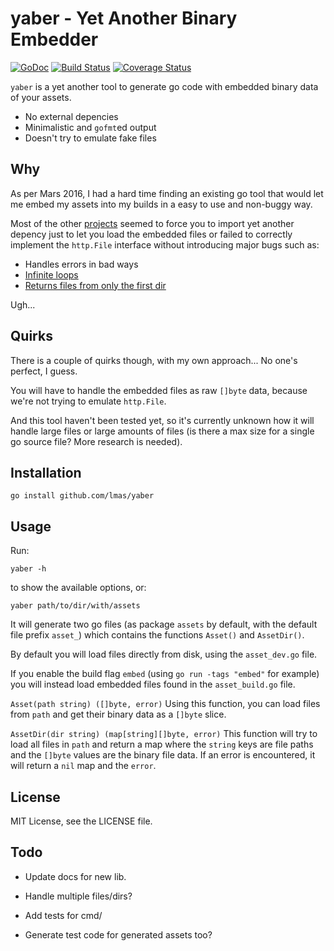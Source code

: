yaber - Yet Another Binary Embedder
================================================================================

[![GoDoc](https://godoc.org/github.com/lmas/yaber?status.svg)](https://godoc.org/github.com/lmas/yaber)
[![Build Status](https://travis-ci.org/lmas/yaber.svg?branch=master)](https://travis-ci.org/lmas/yaber)
[![Coverage Status](https://coveralls.io/repos/github/lmas/yaber/badge.svg?branch=master)](https://coveralls.io/github/lmas/yaber?branch=master)

`yaber` is a yet another tool to generate go code with embedded binary data of
your assets.

- No external depencies
- Minimalistic and `gofmt`ed output
- Doesn't try to emulate fake files

Why
--------------------------------------------------------------------------------

As per Mars 2016, I had a hard time finding an existing go tool that would
let me embed my assets into my builds in a easy to use and non-buggy way.

Most of the other [projects](https://github.com/avelino/awesome-go#resource-embedding)
seemed to force you to import yet another depency just to let you load the
embedded files or failed to correctly implement the `http.File` interface without
introducing major bugs such as:

- Handles errors in bad ways
- [Infinite loops](https://github.com/GeertJohan/go.rice/issues/75)
- [Returns files from only the first dir](https://github.com/elazarl/go-bindata-assetfs/issues/14)

Ugh...

Quirks
--------------------------------------------------------------------------------

There is a couple of quirks though, with my own approach... No one's perfect,
I guess.

You will have to handle the embedded files as raw `[]byte` data, because we're
not trying to emulate `http.File`.

And this tool haven't been tested yet, so it's currently unknown how it will
handle large files or large amounts of files (is there a max size for a single
go source file? More research is needed).

Installation
--------------------------------------------------------------------------------

`go install github.com/lmas/yaber`

Usage
--------------------------------------------------------------------------------

Run:

`yaber -h`

to show the available options, or:

`yaber path/to/dir/with/assets`

It will generate two go files (as package `assets` by default, with the default
file prefix `asset_`) which contains the functions `Asset()` and `AssetDir()`.

By default you will load files directly from disk, using the `asset_dev.go` file.

If you enable the build flag `embed` (using `go run -tags "embed"` for example)
you will instead load embedded files found in the `asset_build.go` file.

`Asset(path string) ([]byte, error)`
Using this function, you can load files from `path` and get their binary data
as a `[]byte` slice.

`AssetDir(dir string) (map[string][]byte, error)`
This function will try to load all files in `path` and return a map where the
`string` keys are file paths and the `[]byte` values are the binary file data.
If an error is encountered, it will return a `nil` map and the `error`.

License
--------------------------------------------------------------------------------

MIT License, see the LICENSE file.

Todo
--------------------------------------------------------------------------------

- Update docs for new lib.

- Handle multiple files/dirs?

- Add tests for cmd/

- Generate test code for generated assets too?

